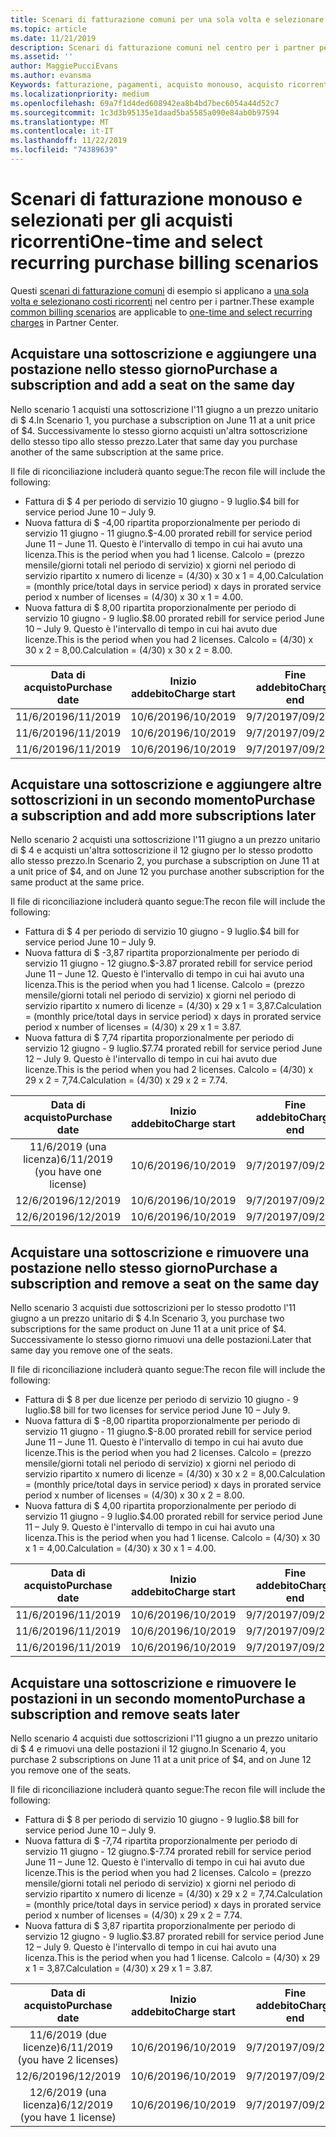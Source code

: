 ```yaml
---
title: Scenari di fatturazione comuni per una sola volta e selezionare gli acquisti ricorrenti | Centro per i partner
ms.topic: article
ms.date: 11/21/2019
description: Scenari di fatturazione comuni nel centro per i partner per una sola volta e selezionare acquisti ricorrenti (ad esempio, l'acquisto di sottoscrizioni, l'aggiunta di altre sottoscrizioni, l'aggiunta e la rimozione di postazioni).
ms.assetid: ''
author: MaggiePucciEvans
ms.author: evansma
Keywords: fatturazione, pagamenti, acquisto monouso, acquisto ricorrente, sottoscrizioni, postazioni
ms.localizationpriority: medium
ms.openlocfilehash: 69a7f1d4ded608942ea8b4bd7bec6054a44d52c7
ms.sourcegitcommit: 1c3d3b95135e1daad5ba5585a090e84ab0b97594
ms.translationtype: MT
ms.contentlocale: it-IT
ms.lasthandoff: 11/22/2019
ms.locfileid: "74389639"
---
```

# <a name="one-time-and-select-recurring-purchase-billing-scenarios"></a><span data-ttu-id="5d18f-104">Scenari di fatturazione monouso e selezionati per gli acquisti ricorrenti</span><span class="sxs-lookup"><span data-stu-id="5d18f-104">One-time and select recurring purchase billing scenarios</span></span>

<span data-ttu-id="5d18f-105">Questi [scenari di fatturazione comuni](common-billing-scenarios.md) di esempio si applicano a [una sola volta e selezionano costi ricorrenti](one-time-and-recurring-billing.md) nel centro per i partner.</span><span class="sxs-lookup"><span data-stu-id="5d18f-105">These example [common billing scenarios](common-billing-scenarios.md) are applicable to [one-time and select recurring charges](one-time-and-recurring-billing.md) in Partner Center.</span></span>

## <a name="purchase-a-subscription-and-add-a-seat-on-the-same-day"></a><span data-ttu-id="5d18f-106">Acquistare una sottoscrizione e aggiungere una postazione nello stesso giorno</span><span class="sxs-lookup"><span data-stu-id="5d18f-106">Purchase a subscription and add a seat on the same day</span></span>

<span data-ttu-id="5d18f-107">Nello scenario 1 acquisti una sottoscrizione l'11 giugno a un prezzo unitario di $ 4.</span><span class="sxs-lookup"><span data-stu-id="5d18f-107">In Scenario 1, you purchase a subscription on June 11 at a unit price of $4.</span></span> <span data-ttu-id="5d18f-108">Successivamente lo stesso giorno acquisti un'altra sottoscrizione dello stesso tipo allo stesso prezzo.</span><span class="sxs-lookup"><span data-stu-id="5d18f-108">Later that same day you purchase another of the same subscription at the same price.</span></span>

<span data-ttu-id="5d18f-109">Il file di riconciliazione includerà quanto segue:</span><span class="sxs-lookup"><span data-stu-id="5d18f-109">The recon file will include the following:</span></span>

- <span data-ttu-id="5d18f-110">Fattura di $ 4 per periodo di servizio 10 giugno - 9 luglio.</span><span class="sxs-lookup"><span data-stu-id="5d18f-110">$4 bill for service period June 10 – July 9.</span></span>
- <span data-ttu-id="5d18f-111">Nuova fattura di $ -4,00 ripartita proporzionalmente per periodo di servizio 11 giugno - 11 giugno.</span><span class="sxs-lookup"><span data-stu-id="5d18f-111">$-4.00 prorated rebill for service period June 11 – June 11.</span></span> <span data-ttu-id="5d18f-112">Questo è l'intervallo di tempo in cui hai avuto una licenza.</span><span class="sxs-lookup"><span data-stu-id="5d18f-112">This is the period when you had 1 license.</span></span> <span data-ttu-id="5d18f-113">Calcolo = (prezzo mensile/giorni totali nel periodo di servizio) x giorni nel periodo di servizio ripartito x numero di licenze = (4/30) x 30 x 1 = 4,00.</span><span class="sxs-lookup"><span data-stu-id="5d18f-113">Calculation = (monthly price/total days in service period) x days in prorated service period x number of licenses = (4/30) x 30 x 1 = 4.00.</span></span>
- <span data-ttu-id="5d18f-114">Nuova fattura di $ 8,00 ripartita proporzionalmente per periodo di servizio 10 giugno - 9 luglio.</span><span class="sxs-lookup"><span data-stu-id="5d18f-114">$8.00 prorated rebill for service period June 10 – July 9.</span></span> <span data-ttu-id="5d18f-115">Questo è l'intervallo di tempo in cui hai avuto due licenze.</span><span class="sxs-lookup"><span data-stu-id="5d18f-115">This is the period when you had 2 licenses.</span></span> <span data-ttu-id="5d18f-116">Calcolo = (4/30) x 30 x 2 = 8,00.</span><span class="sxs-lookup"><span data-stu-id="5d18f-116">Calculation = (4/30) x 30 x 2 = 8.00.</span></span>

|<span data-ttu-id="5d18f-117">**Data di acquisto**</span><span class="sxs-lookup"><span data-stu-id="5d18f-117">**Purchase date**</span></span>   |<span data-ttu-id="5d18f-118">**Inizio addebito**</span><span class="sxs-lookup"><span data-stu-id="5d18f-118">**Charge start**</span></span> |<span data-ttu-id="5d18f-119">**Fine addebito**</span><span class="sxs-lookup"><span data-stu-id="5d18f-119">**Charge end**</span></span>  |<span data-ttu-id="5d18f-120">**Prezzo unitario**</span><span class="sxs-lookup"><span data-stu-id="5d18f-120">**Unit price**</span></span>  |<span data-ttu-id="5d18f-121">**Quantità**</span><span class="sxs-lookup"><span data-stu-id="5d18f-121">**Quantity**</span></span>  |<span data-ttu-id="5d18f-122">**Importo**</span><span class="sxs-lookup"><span data-stu-id="5d18f-122">**Amount**</span></span> |<span data-ttu-id="5d18f-123">**Tipo di addebito**</span><span class="sxs-lookup"><span data-stu-id="5d18f-123">**Charge type**</span></span> |
|:------:|:------:|:------:|:------:|:------:|:------:|:-----:|
|<span data-ttu-id="5d18f-124">11/6/2019</span><span class="sxs-lookup"><span data-stu-id="5d18f-124">6/11/2019</span></span>      |<span data-ttu-id="5d18f-125">10/6/2019</span><span class="sxs-lookup"><span data-stu-id="5d18f-125">6/10/2019</span></span>   |<span data-ttu-id="5d18f-126">9/7/2019</span><span class="sxs-lookup"><span data-stu-id="5d18f-126">7/09/2019</span></span>         |<span data-ttu-id="5d18f-127">$ 4</span><span class="sxs-lookup"><span data-stu-id="5d18f-127">$4</span></span>                |<span data-ttu-id="5d18f-128">1</span><span class="sxs-lookup"><span data-stu-id="5d18f-128">1</span></span>                 |<span data-ttu-id="5d18f-129">$ 4</span><span class="sxs-lookup"><span data-stu-id="5d18f-129">$4</span></span>            |<span data-ttu-id="5d18f-130">Nuova</span><span class="sxs-lookup"><span data-stu-id="5d18f-130">New</span></span>         |
|<span data-ttu-id="5d18f-131">11/6/2019</span><span class="sxs-lookup"><span data-stu-id="5d18f-131">6/11/2019</span></span>     | <span data-ttu-id="5d18f-132">10/6/2019</span><span class="sxs-lookup"><span data-stu-id="5d18f-132">6/10/2019</span></span>    |<span data-ttu-id="5d18f-133">9/7/2019</span><span class="sxs-lookup"><span data-stu-id="5d18f-133">7/09/2019</span></span>        |<span data-ttu-id="5d18f-134">$ 4</span><span class="sxs-lookup"><span data-stu-id="5d18f-134">$4</span></span>        |<span data-ttu-id="5d18f-135">1</span><span class="sxs-lookup"><span data-stu-id="5d18f-135">1</span></span>        | <span data-ttu-id="5d18f-136">$ -4</span><span class="sxs-lookup"><span data-stu-id="5d18f-136">-$4</span></span>       |<span data-ttu-id="5d18f-137">addQuantity</span><span class="sxs-lookup"><span data-stu-id="5d18f-137">addQuantity</span></span>           |
|<span data-ttu-id="5d18f-138">11/6/2019</span><span class="sxs-lookup"><span data-stu-id="5d18f-138">6/11/2019</span></span>     | <span data-ttu-id="5d18f-139">10/6/2019</span><span class="sxs-lookup"><span data-stu-id="5d18f-139">6/10/2019</span></span>    |<span data-ttu-id="5d18f-140">9/7/2019</span><span class="sxs-lookup"><span data-stu-id="5d18f-140">7/09/2019</span></span>        |<span data-ttu-id="5d18f-141">$ 4</span><span class="sxs-lookup"><span data-stu-id="5d18f-141">$4</span></span>        | <span data-ttu-id="5d18f-142">2</span><span class="sxs-lookup"><span data-stu-id="5d18f-142">2</span></span>      |<span data-ttu-id="5d18f-143">$ 8</span><span class="sxs-lookup"><span data-stu-id="5d18f-143">$8</span></span>         |<span data-ttu-id="5d18f-144">addQuantity</span><span class="sxs-lookup"><span data-stu-id="5d18f-144">addQuantity</span></span>           |

## <a name="purchase-a-subscription-and-add-more-subscriptions-later"></a><span data-ttu-id="5d18f-145">Acquistare una sottoscrizione e aggiungere altre sottoscrizioni in un secondo momento</span><span class="sxs-lookup"><span data-stu-id="5d18f-145">Purchase a subscription and add more subscriptions later</span></span>

<span data-ttu-id="5d18f-146">Nello scenario 2 acquisti una sottoscrizione l'11 giugno a un prezzo unitario di $ 4 e acquisti un'altra sottoscrizione il 12 giugno per lo stesso prodotto allo stesso prezzo.</span><span class="sxs-lookup"><span data-stu-id="5d18f-146">In Scenario 2, you purchase a subscription on June 11 at a unit price of $4, and on June 12 you purchase another subscription for the same product at the same price.</span></span>

<span data-ttu-id="5d18f-147">Il file di riconciliazione includerà quanto segue:</span><span class="sxs-lookup"><span data-stu-id="5d18f-147">The recon file will include the following:</span></span>

- <span data-ttu-id="5d18f-148">Fattura di $ 4 per periodo di servizio 10 giugno - 9 luglio.</span><span class="sxs-lookup"><span data-stu-id="5d18f-148">$4 bill for service period June 10 – July 9.</span></span>
- <span data-ttu-id="5d18f-149">Nuova fattura di $ -3,87 ripartita proporzionalmente per periodo di servizio 11 giugno - 12 giugno.</span><span class="sxs-lookup"><span data-stu-id="5d18f-149">$-3.87 prorated rebill for service period June 11 – June 12.</span></span> <span data-ttu-id="5d18f-150">Questo è l'intervallo di tempo in cui hai avuto una licenza.</span><span class="sxs-lookup"><span data-stu-id="5d18f-150">This is the period when you had 1 license.</span></span> <span data-ttu-id="5d18f-151">Calcolo = (prezzo mensile/giorni totali nel periodo di servizio) x giorni nel periodo di servizio ripartito x numero di licenze = (4/30) x 29 x 1 = 3,87.</span><span class="sxs-lookup"><span data-stu-id="5d18f-151">Calculation = (monthly price/total days in service period) x days in prorated service period x number of licenses = (4/30) x 29 x 1 = 3.87.</span></span>
- <span data-ttu-id="5d18f-152">Nuova fattura di $ 7,74 ripartita proporzionalmente per periodo di servizio 12 giugno - 9 luglio.</span><span class="sxs-lookup"><span data-stu-id="5d18f-152">$7.74 prorated rebill for service period June 12 – July 9.</span></span> <span data-ttu-id="5d18f-153">Questo è l'intervallo di tempo in cui hai avuto due licenze.</span><span class="sxs-lookup"><span data-stu-id="5d18f-153">This is the period when you had 2 licenses.</span></span> <span data-ttu-id="5d18f-154">Calcolo = (4/30) x 29 x 2 = 7,74.</span><span class="sxs-lookup"><span data-stu-id="5d18f-154">Calculation = (4/30) x 29 x 2 = 7.74.</span></span>

|<span data-ttu-id="5d18f-155">**Data di acquisto**</span><span class="sxs-lookup"><span data-stu-id="5d18f-155">**Purchase date**</span></span>   |<span data-ttu-id="5d18f-156">**Inizio addebito**</span><span class="sxs-lookup"><span data-stu-id="5d18f-156">**Charge start**</span></span> |<span data-ttu-id="5d18f-157">**Fine addebito**</span><span class="sxs-lookup"><span data-stu-id="5d18f-157">**Charge end**</span></span>  |<span data-ttu-id="5d18f-158">**Prezzo unitario**</span><span class="sxs-lookup"><span data-stu-id="5d18f-158">**Unit price**</span></span>  |<span data-ttu-id="5d18f-159">**Quantità**</span><span class="sxs-lookup"><span data-stu-id="5d18f-159">**Quantity**</span></span>  |<span data-ttu-id="5d18f-160">**Importo**</span><span class="sxs-lookup"><span data-stu-id="5d18f-160">**Amount**</span></span> |<span data-ttu-id="5d18f-161">**Tipo di addebito**</span><span class="sxs-lookup"><span data-stu-id="5d18f-161">**Charge type**</span></span> |
|:------:|:------:|:------:|:------:|:------:|:------:|:-----:|
|<span data-ttu-id="5d18f-162">11/6/2019 (una licenza)</span><span class="sxs-lookup"><span data-stu-id="5d18f-162">6/11/2019 (you have one license)</span></span>     |<span data-ttu-id="5d18f-163">10/6/2019</span><span class="sxs-lookup"><span data-stu-id="5d18f-163">6/10/2019</span></span>   |<span data-ttu-id="5d18f-164">9/7/2019</span><span class="sxs-lookup"><span data-stu-id="5d18f-164">7/09/2019</span></span>         |<span data-ttu-id="5d18f-165">$ 4</span><span class="sxs-lookup"><span data-stu-id="5d18f-165">$4</span></span>         |<span data-ttu-id="5d18f-166">1</span><span class="sxs-lookup"><span data-stu-id="5d18f-166">1</span></span>        |<span data-ttu-id="5d18f-167">$ 4</span><span class="sxs-lookup"><span data-stu-id="5d18f-167">$4</span></span>            |<span data-ttu-id="5d18f-168">Nuova</span><span class="sxs-lookup"><span data-stu-id="5d18f-168">New</span></span>         |
|<span data-ttu-id="5d18f-169">12/6/2019</span><span class="sxs-lookup"><span data-stu-id="5d18f-169">6/12/2019</span></span>     | <span data-ttu-id="5d18f-170">10/6/2019</span><span class="sxs-lookup"><span data-stu-id="5d18f-170">6/10/2019</span></span>    |<span data-ttu-id="5d18f-171">9/7/2019</span><span class="sxs-lookup"><span data-stu-id="5d18f-171">7/09/2019</span></span>        |<span data-ttu-id="5d18f-172">$ 4</span><span class="sxs-lookup"><span data-stu-id="5d18f-172">$4</span></span>        |<span data-ttu-id="5d18f-173">1</span><span class="sxs-lookup"><span data-stu-id="5d18f-173">1</span></span>        | <span data-ttu-id="5d18f-174">$ -3,87</span><span class="sxs-lookup"><span data-stu-id="5d18f-174">-$3.87</span></span>       |<span data-ttu-id="5d18f-175">addQuantity</span><span class="sxs-lookup"><span data-stu-id="5d18f-175">addQuantity</span></span>           |
|<span data-ttu-id="5d18f-176">12/6/2019</span><span class="sxs-lookup"><span data-stu-id="5d18f-176">6/12/2019</span></span>     | <span data-ttu-id="5d18f-177">10/6/2019</span><span class="sxs-lookup"><span data-stu-id="5d18f-177">6/10/2019</span></span>    |<span data-ttu-id="5d18f-178">9/7/2019</span><span class="sxs-lookup"><span data-stu-id="5d18f-178">7/09/2019</span></span>        |<span data-ttu-id="5d18f-179">$ 4</span><span class="sxs-lookup"><span data-stu-id="5d18f-179">$4</span></span>        | <span data-ttu-id="5d18f-180">2</span><span class="sxs-lookup"><span data-stu-id="5d18f-180">2</span></span>      |<span data-ttu-id="5d18f-181">$ 7,74</span><span class="sxs-lookup"><span data-stu-id="5d18f-181">$7.74</span></span>       |<span data-ttu-id="5d18f-182">addQuantity</span><span class="sxs-lookup"><span data-stu-id="5d18f-182">addQuantity</span></span>           |

## <a name="purchase-a-subscription-and-remove-a-seat-on-the-same-day"></a><span data-ttu-id="5d18f-183">Acquistare una sottoscrizione e rimuovere una postazione nello stesso giorno</span><span class="sxs-lookup"><span data-stu-id="5d18f-183">Purchase a subscription and remove a seat on the same day</span></span>

<span data-ttu-id="5d18f-184">Nello scenario 3 acquisti due sottoscrizioni per lo stesso prodotto l'11 giugno a un prezzo unitario di $ 4.</span><span class="sxs-lookup"><span data-stu-id="5d18f-184">In Scenario 3, you purchase two subscriptions for the same product on June 11 at a unit price of $4.</span></span> <span data-ttu-id="5d18f-185">Successivamente lo stesso giorno rimuovi una delle postazioni.</span><span class="sxs-lookup"><span data-stu-id="5d18f-185">Later that same day you remove one of the seats.</span></span>  

<span data-ttu-id="5d18f-186">Il file di riconciliazione includerà quanto segue:</span><span class="sxs-lookup"><span data-stu-id="5d18f-186">The recon file will include the following:</span></span>

- <span data-ttu-id="5d18f-187">Fattura di $ 8 per due licenze per periodo di servizio 10 giugno - 9 luglio.</span><span class="sxs-lookup"><span data-stu-id="5d18f-187">$8 bill for two licenses for service period June 10 – July 9.</span></span>
- <span data-ttu-id="5d18f-188">Nuova fattura di $ -8,00 ripartita proporzionalmente per periodo di servizio 11 giugno - 11 giugno.</span><span class="sxs-lookup"><span data-stu-id="5d18f-188">$-8.00 prorated rebill for service period June 11 – June 11.</span></span> <span data-ttu-id="5d18f-189">Questo è l'intervallo di tempo in cui hai avuto due licenze.</span><span class="sxs-lookup"><span data-stu-id="5d18f-189">This is the period when you had 2 licenses.</span></span> <span data-ttu-id="5d18f-190">Calcolo = (prezzo mensile/giorni totali nel periodo di servizio) x giorni nel periodo di servizio ripartito x numero di licenze = (4/30) x 30 x 2 = 8,00.</span><span class="sxs-lookup"><span data-stu-id="5d18f-190">Calculation = (monthly price/total days in service period) x days in prorated service period x number of licenses = (4/30) x 30 x 2 = 8.00.</span></span>
- <span data-ttu-id="5d18f-191">Nuova fattura di $ 4,00 ripartita proporzionalmente per periodo di servizio 11 giugno - 9 luglio.</span><span class="sxs-lookup"><span data-stu-id="5d18f-191">$4.00 prorated rebill for service period June 11 – July 9.</span></span> <span data-ttu-id="5d18f-192">Questo è l'intervallo di tempo in cui hai avuto una licenza.</span><span class="sxs-lookup"><span data-stu-id="5d18f-192">This is the period when you had 1 license.</span></span> <span data-ttu-id="5d18f-193">Calcolo = (4/30) x 30 x 1 = 4,00.</span><span class="sxs-lookup"><span data-stu-id="5d18f-193">Calculation = (4/30) x 30 x 1 = 4.00.</span></span>

|<span data-ttu-id="5d18f-194">**Data di acquisto**</span><span class="sxs-lookup"><span data-stu-id="5d18f-194">**Purchase date**</span></span>   |<span data-ttu-id="5d18f-195">**Inizio addebito**</span><span class="sxs-lookup"><span data-stu-id="5d18f-195">**Charge start**</span></span> |<span data-ttu-id="5d18f-196">**Fine addebito**</span><span class="sxs-lookup"><span data-stu-id="5d18f-196">**Charge end**</span></span>  |<span data-ttu-id="5d18f-197">**Prezzo unitario**</span><span class="sxs-lookup"><span data-stu-id="5d18f-197">**Unit price**</span></span>  |<span data-ttu-id="5d18f-198">**Quantità**</span><span class="sxs-lookup"><span data-stu-id="5d18f-198">**Quantity**</span></span>  |<span data-ttu-id="5d18f-199">**Importo**</span><span class="sxs-lookup"><span data-stu-id="5d18f-199">**Amount**</span></span> |<span data-ttu-id="5d18f-200">**Tipo di addebito**</span><span class="sxs-lookup"><span data-stu-id="5d18f-200">**Charge type**</span></span> |
|:------:|:------:|:------:|:------:|:------:|:------:|:-----:|
|<span data-ttu-id="5d18f-201">11/6/2019</span><span class="sxs-lookup"><span data-stu-id="5d18f-201">6/11/2019</span></span>      |<span data-ttu-id="5d18f-202">10/6/2019</span><span class="sxs-lookup"><span data-stu-id="5d18f-202">6/10/2019</span></span>   |<span data-ttu-id="5d18f-203">9/7/2019</span><span class="sxs-lookup"><span data-stu-id="5d18f-203">7/09/2019</span></span>         |<span data-ttu-id="5d18f-204">$ 4</span><span class="sxs-lookup"><span data-stu-id="5d18f-204">$4</span></span>                |<span data-ttu-id="5d18f-205">2</span><span class="sxs-lookup"><span data-stu-id="5d18f-205">2</span></span>                 |<span data-ttu-id="5d18f-206">$ 8</span><span class="sxs-lookup"><span data-stu-id="5d18f-206">$8</span></span>            |<span data-ttu-id="5d18f-207">Nuova</span><span class="sxs-lookup"><span data-stu-id="5d18f-207">New</span></span>         |
|<span data-ttu-id="5d18f-208">11/6/2019</span><span class="sxs-lookup"><span data-stu-id="5d18f-208">6/11/2019</span></span>     | <span data-ttu-id="5d18f-209">10/6/2019</span><span class="sxs-lookup"><span data-stu-id="5d18f-209">6/10/2019</span></span>    |<span data-ttu-id="5d18f-210">9/7/2019</span><span class="sxs-lookup"><span data-stu-id="5d18f-210">7/09/2019</span></span>        |<span data-ttu-id="5d18f-211">$ 4</span><span class="sxs-lookup"><span data-stu-id="5d18f-211">$4</span></span>        |<span data-ttu-id="5d18f-212">2</span><span class="sxs-lookup"><span data-stu-id="5d18f-212">2</span></span>        | <span data-ttu-id="5d18f-213">$ -8</span><span class="sxs-lookup"><span data-stu-id="5d18f-213">-$8</span></span>       |<span data-ttu-id="5d18f-214">removeQuantity</span><span class="sxs-lookup"><span data-stu-id="5d18f-214">removeQuantity</span></span>           |
|<span data-ttu-id="5d18f-215">11/6/2019</span><span class="sxs-lookup"><span data-stu-id="5d18f-215">6/11/2019</span></span>     | <span data-ttu-id="5d18f-216">10/6/2019</span><span class="sxs-lookup"><span data-stu-id="5d18f-216">6/10/2019</span></span>    |<span data-ttu-id="5d18f-217">9/7/2019</span><span class="sxs-lookup"><span data-stu-id="5d18f-217">7/09/2019</span></span>        |<span data-ttu-id="5d18f-218">$ 4</span><span class="sxs-lookup"><span data-stu-id="5d18f-218">$4</span></span>        | <span data-ttu-id="5d18f-219">1</span><span class="sxs-lookup"><span data-stu-id="5d18f-219">1</span></span>      |<span data-ttu-id="5d18f-220">$ 4</span><span class="sxs-lookup"><span data-stu-id="5d18f-220">$4</span></span>         |<span data-ttu-id="5d18f-221">removeQuantity</span><span class="sxs-lookup"><span data-stu-id="5d18f-221">removeQuantity</span></span>           |

## <a name="purchase-a-subscription-and-remove-seats-later"></a><span data-ttu-id="5d18f-222">Acquistare una sottoscrizione e rimuovere le postazioni in un secondo momento</span><span class="sxs-lookup"><span data-stu-id="5d18f-222">Purchase a subscription and remove seats later</span></span>

<span data-ttu-id="5d18f-223">Nello scenario 4 acquisti due sottoscrizioni l'11 giugno a un prezzo unitario di $ 4 e rimuovi una delle postazioni il 12 giugno.</span><span class="sxs-lookup"><span data-stu-id="5d18f-223">In Scenario 4, you purchase 2 subscriptions on June 11 at a unit price of $4, and on June 12 you remove one of the seats.</span></span>

<span data-ttu-id="5d18f-224">Il file di riconciliazione includerà quanto segue:</span><span class="sxs-lookup"><span data-stu-id="5d18f-224">The recon file will include the following:</span></span>

- <span data-ttu-id="5d18f-225">Fattura di $ 8 per periodo di servizio 10 giugno - 9 luglio.</span><span class="sxs-lookup"><span data-stu-id="5d18f-225">$8 bill for service period June 10 – July 9.</span></span>
- <span data-ttu-id="5d18f-226">Nuova fattura di $ -7,74 ripartita proporzionalmente per periodo di servizio 11 giugno - 12 giugno.</span><span class="sxs-lookup"><span data-stu-id="5d18f-226">$-7.74 prorated rebill for service period June 11 – June 12.</span></span> <span data-ttu-id="5d18f-227">Questo è l'intervallo di tempo in cui hai avuto due licenze.</span><span class="sxs-lookup"><span data-stu-id="5d18f-227">This is the period when you had 2 licenses.</span></span> <span data-ttu-id="5d18f-228">Calcolo = (prezzo mensile/giorni totali nel periodo di servizio) x giorni nel periodo di servizio ripartito x numero di licenze = (4/30) x 29 x 2 = 7,74.</span><span class="sxs-lookup"><span data-stu-id="5d18f-228">Calculation = (monthly price/total days in service period) x days in prorated service period x number of licenses = (4/30) x 29 x 2 = 7.74.</span></span>
- <span data-ttu-id="5d18f-229">Nuova fattura di $ 3,87 ripartita proporzionalmente per periodo di servizio 12 giugno - 9 luglio.</span><span class="sxs-lookup"><span data-stu-id="5d18f-229">$3.87 prorated rebill for service period June 12 – July 9.</span></span> <span data-ttu-id="5d18f-230">Questo è l'intervallo di tempo in cui hai avuto una licenza.</span><span class="sxs-lookup"><span data-stu-id="5d18f-230">This is the period when you had 1 license.</span></span> <span data-ttu-id="5d18f-231">Calcolo = (4/30) x 29 x 1 = 3,87.</span><span class="sxs-lookup"><span data-stu-id="5d18f-231">Calculation = (4/30) x 29 x 1 = 3.87.</span></span>

|<span data-ttu-id="5d18f-232">**Data di acquisto**</span><span class="sxs-lookup"><span data-stu-id="5d18f-232">**Purchase date**</span></span>   |<span data-ttu-id="5d18f-233">**Inizio addebito**</span><span class="sxs-lookup"><span data-stu-id="5d18f-233">**Charge start**</span></span> |<span data-ttu-id="5d18f-234">**Fine addebito**</span><span class="sxs-lookup"><span data-stu-id="5d18f-234">**Charge end**</span></span>  |<span data-ttu-id="5d18f-235">**Prezzo unitario**</span><span class="sxs-lookup"><span data-stu-id="5d18f-235">**Unit price**</span></span>  |<span data-ttu-id="5d18f-236">**Quantità**</span><span class="sxs-lookup"><span data-stu-id="5d18f-236">**Quantity**</span></span>  |<span data-ttu-id="5d18f-237">**Importo**</span><span class="sxs-lookup"><span data-stu-id="5d18f-237">**Amount**</span></span> |<span data-ttu-id="5d18f-238">**Tipo di addebito**</span><span class="sxs-lookup"><span data-stu-id="5d18f-238">**Charge type**</span></span> |
|:------:|:------:|:------:|:------:|:------:|:------:|:-----:|
|<span data-ttu-id="5d18f-239">11/6/2019 (due licenze)</span><span class="sxs-lookup"><span data-stu-id="5d18f-239">6/11/2019 (you have 2 licenses)</span></span>     |<span data-ttu-id="5d18f-240">10/6/2019</span><span class="sxs-lookup"><span data-stu-id="5d18f-240">6/10/2019</span></span>   |<span data-ttu-id="5d18f-241">9/7/2019</span><span class="sxs-lookup"><span data-stu-id="5d18f-241">7/09/2019</span></span>         |<span data-ttu-id="5d18f-242">$ 4</span><span class="sxs-lookup"><span data-stu-id="5d18f-242">$4</span></span>         |<span data-ttu-id="5d18f-243">2</span><span class="sxs-lookup"><span data-stu-id="5d18f-243">2</span></span>        |<span data-ttu-id="5d18f-244">$ 8</span><span class="sxs-lookup"><span data-stu-id="5d18f-244">$8</span></span>       |<span data-ttu-id="5d18f-245">Nuova</span><span class="sxs-lookup"><span data-stu-id="5d18f-245">New</span></span>       |
|<span data-ttu-id="5d18f-246">12/6/2019</span><span class="sxs-lookup"><span data-stu-id="5d18f-246">6/12/2019</span></span>     | <span data-ttu-id="5d18f-247">10/6/2019</span><span class="sxs-lookup"><span data-stu-id="5d18f-247">6/10/2019</span></span>    |<span data-ttu-id="5d18f-248">9/7/2019</span><span class="sxs-lookup"><span data-stu-id="5d18f-248">7/09/2019</span></span>        |<span data-ttu-id="5d18f-249">$ 4</span><span class="sxs-lookup"><span data-stu-id="5d18f-249">$4</span></span>        |<span data-ttu-id="5d18f-250">2</span><span class="sxs-lookup"><span data-stu-id="5d18f-250">2</span></span>        | <span data-ttu-id="5d18f-251">$ -7,74</span><span class="sxs-lookup"><span data-stu-id="5d18f-251">-$7.74</span></span>       |<span data-ttu-id="5d18f-252">removeQuantity</span><span class="sxs-lookup"><span data-stu-id="5d18f-252">removeQuantity</span></span>           |
|<span data-ttu-id="5d18f-253">12/6/2019 (una licenza)</span><span class="sxs-lookup"><span data-stu-id="5d18f-253">6/12/2019 (you have 1 license)</span></span>    | <span data-ttu-id="5d18f-254">10/6/2019</span><span class="sxs-lookup"><span data-stu-id="5d18f-254">6/10/2019</span></span>    |<span data-ttu-id="5d18f-255">9/7/2019</span><span class="sxs-lookup"><span data-stu-id="5d18f-255">7/09/2019</span></span>   |<span data-ttu-id="5d18f-256">$ 4</span><span class="sxs-lookup"><span data-stu-id="5d18f-256">$4</span></span>    |<span data-ttu-id="5d18f-257">1</span><span class="sxs-lookup"><span data-stu-id="5d18f-257">1</span></span>      |<span data-ttu-id="5d18f-258">$ 3,87</span><span class="sxs-lookup"><span data-stu-id="5d18f-258">$3.87</span></span>    |<span data-ttu-id="5d18f-259">removeQuantity</span><span class="sxs-lookup"><span data-stu-id="5d18f-259">removeQuantity</span></span> |
